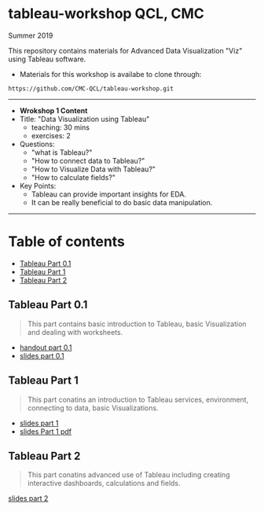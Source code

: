 tableau-workshop
QCL, CMC
===

Summer 2019

This repository contains materials for Advanced Data Visualization "Viz" using Tableau software.

- Materials for this workshop is availabe to clone through:
```
https://github.com/CMC-QCL/tableau-workshop.git
```
---
- **Wrokshop 1 Content**
- Title: "Data Visualization using Tableau"
  - teaching: 30 mins
  - exercises: 2
- Questions:
  - "what is Tableau?"
  - "How to connect data to Tableau?"
  - "How to Visualize Data with Tableau?"
  - "How to calculate fields?"
- Key Points:
  - Tableau can provide important insights for EDA.
  - It can be really beneficial to do basic  data manipulation.
---

Table of contents
===
<!-- TOC START min:1 max:3 link:true asterisk:false update:true -->
  - [Tableau Part 0.1](#tableau-part-0.1)
  - [Tableau Part 1](#tableau-part-1)
  - [Tableau Part 2](#tableau-part-2)
<!-- TOC END -->

## Tableau Part 0.1
> This part contains basic introduction to Tableau, basic Visualization and dealing with worksheets. 
- [handout part 0.1](Tableau/handout.md)
- [slides part 0.1](Tableau/Tableau_Presentation_part0_beginner.ipynb.ipynb)

## Tableau Part 1
> This part conatins an introduction to Tableau services, environment, connecting to data, basic Visualizations.
- [slides part 1](Tableau/Tableau_Presentation_part1.ipynb)
- [slides Part 1 pdf](Tableau/Tableau_Presentation_part1_slides.pdf)

## Tableau Part 2
> This part conatins advanced use of Tableau including creating interactive dashboards, calculations and fields.

[slides part 2](Tableau/Tableau_Presentation_part2.ipynb)
